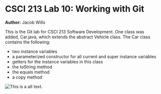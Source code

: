 # CSCI 213 Lab 10: Working with Git

**Author:** Jacob Wills

This is the Git lab for CSCI 213 Software Development. One class was added, Car.java,
which extends the abstract Vehicle class. The Car class contains the following:

* two instance variables
* a parameterized constructor for all current and super instance variables
* getters for the instance variables in this class
* the toString method
* the equals method
* a copy method


![This is a alt text.](https://yt3.ggpht.com/a/AATXAJw7WCIvIugttLXco6Q0dfZRVFGi9WwcUDdUPg=s900-c-k-c0xffffffff-no-rj-mo "This is a sample image.")

